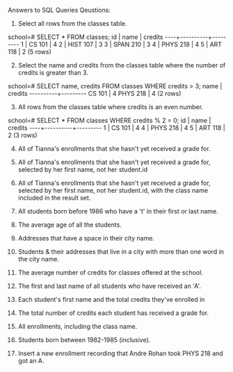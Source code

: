 Answers to SQL Queries Qeustions:


1. Select all rows from the classes table.

school=# SELECT * FROM classes;
 id |   name   | credits 
----+----------+---------
  1 | CS 101   |       4
  2 | HIST 107 |       3
  3 | SPAN 210 |       3
  4 | PHYS 218 |       4
  5 | ART 118  |       2
(5 rows)



2. Select the name and credits from the classes table where the number of credits is greater than 3.

school=# SELECT name, credits FROM classes WHERE credits > 3;
   name   | credits 
----------+---------
 CS 101   |       4
 PHYS 218 |       4
(2 rows)



3. All rows from the classes table where credits is an even number.

school=# SELECT * FROM classes WHERE credits % 2 = 0;
 id |   name   | credits 
----+----------+---------
  1 | CS 101   |       4
  4 | PHYS 218 |       4
  5 | ART 118  |       2
(3 rows)


4. All of Tianna's enrollments that she hasn't yet received a grade for.


5. All of Tianna's enrollments that she hasn't yet received a grade for, selected by her first name, not her student.id

6. All of Tianna's enrollments that she hasn't yet received a grade for, selected by her first name, not her student.id, with the class name included in the result set.

7. All students born before 1986 who have a 't' in their first or last name.

8. The average age of all the students.

9. Addresses that have a space in their city name.

10. Students & their addresses that live in a city with more than one word in the city name.

11. The average number of credits for classes offered at the school.

12. The first and last name of all students who have received an 'A'.

13. Each student's first name and the total credits they've enrolled in

14. The total number of credits each student has received a grade for.

15. All enrollments, including the class name.

16. Students born between 1982-1985 (inclusive).

17. Insert a new enrollment recording that Andre Rohan took PHYS 218 and got an A.